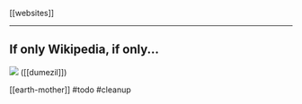 [[websites]]
***
## If only Wikipedia, if only...
![](publish/god-emperor-dumezil.png)
([[dumezil]])



[[earth-mother]] #todo #cleanup
